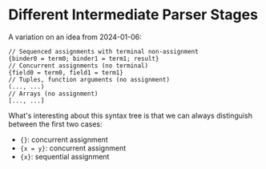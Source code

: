 # Different Intermediate Parser Stages

A variation on an idea from 2024-01-06:

    // Sequenced assignments with terminal non-assignment
    {binder0 = term0; binder1 = term1; result}
    // Concurrent assignments (no terminal)
    {field0 = term0, field1 = term1}
    // Tuples, function arguments (no assignment)
    (..., ...)
    // Arrays (no assignment)
    [..., ...]

What's interesting about this syntax tree is that we can always distinguish
between the first two cases:

* `{}`: concurrent assignment
* `{x = y}`: concurrent assignment
* `{x}`: sequential assignment
